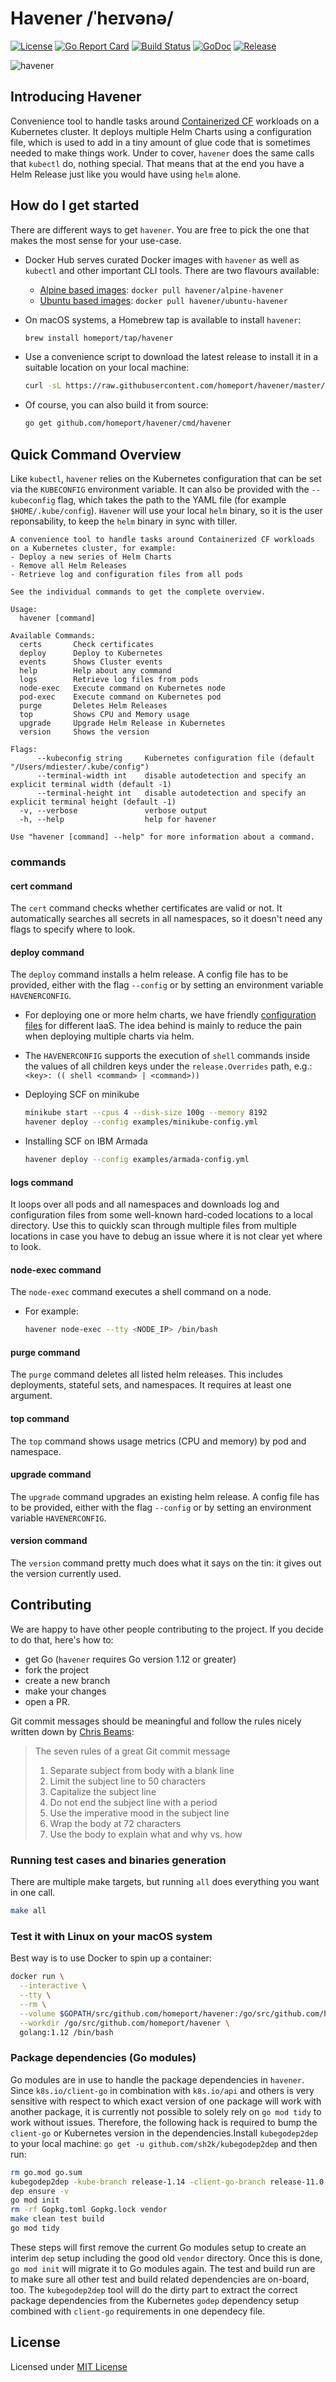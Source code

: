 # Havener /ˈheɪvənə/

[![License](https://img.shields.io/github/license/homeport/havener.svg)](https://github.com/homeport/havener/blob/master/LICENSE)
[![Go Report Card](https://goreportcard.com/badge/github.com/homeport/havener)](https://goreportcard.com/report/github.com/homeport/havener)
[![Build Status](https://travis-ci.org/homeport/havener.svg?branch=develop)](https://travis-ci.org/homeport/havener)
[![GoDoc](https://godoc.org/github.com/homeport/havener?status.svg)](https://godoc.org/github.com/homeport/havener)
[![Release](https://img.shields.io/github/release/homeport/havener.svg)](https://github.com/homeport/havener/releases/latest)

![havener](.docs/logo.png?raw=true "Havener logo - four stripes symbolising the rank of a harbourmaster inside a gearwheel")

## Introducing Havener

Convenience tool to handle tasks around [Containerized CF](https://www.pivotaltracker.com/n/projects/2192232) workloads on a Kubernetes cluster. It deploys multiple Helm Charts using a configuration file, which is used to add in a tiny amount of glue code that is sometimes needed to make things work. Under to cover, `havener` does the same calls that `kubectl` do, nothing special. That means that at the end you have a Helm Release just like you would have using `helm` alone.

## How do I get started

There are different ways to get `havener`. You are free to pick the one that makes the most sense for your use-case.

- Docker Hub serves curated Docker images with `havener` as well as  `kubectl` and other important CLI tools. There are two flavours available:
  - [Alpine based images](https://hub.docker.com/r/havener/alpine-havener/): `docker pull havener/alpine-havener`
  - [Ubuntu based images](https://hub.docker.com/r/havener/ubuntu-havener/): `docker pull havener/ubuntu-havener`
- On macOS systems, a Homebrew tap is available to install `havener`:

  ```sh
  brew install homeport/tap/havener
  ```

- Use a convenience script to download the latest release to install it in a suitable location on your local machine:

  ```sh
  curl -sL https://raw.githubusercontent.com/homeport/havener/master/scripts/download-latest.sh | bash
  ```

- Of course, you can also build it from source:

  ```sh
  go get github.com/homeport/havener/cmd/havener
  ```

## Quick Command Overview

Like `kubectl`, `havener` relies on the Kubernetes configuration that can be set via the `KUBECONFIG` environment variable. It can also be provided with the `--kubeconfig` flag, which takes the path to the YAML file (for example `$HOME/.kube/config`). `Havener` will use your local `helm` binary, so it is the user reponsability, to keep the `helm` binary in sync with tiller.

```text
A convenience tool to handle tasks around Containerized CF workloads on a Kubernetes cluster, for example:
- Deploy a new series of Helm Charts
- Remove all Helm Releases
- Retrieve log and configuration files from all pods

See the individual commands to get the complete overview.

Usage:
  havener [command]

Available Commands:
  certs       Check certificates
  deploy      Deploy to Kubernetes
  events      Shows Cluster events
  help        Help about any command
  logs        Retrieve log files from pods
  node-exec   Execute command on Kubernetes node
  pod-exec    Execute command on Kubernetes pod
  purge       Deletes Helm Releases
  top         Shows CPU and Memory usage
  upgrade     Upgrade Helm Release in Kubernetes
  version     Shows the version

Flags:
      --kubeconfig string     Kubernetes configuration file (default "/Users/mdiester/.kube/config")
      --terminal-width int    disable autodetection and specify an explicit terminal width (default -1)
      --terminal-height int   disable autodetection and specify an explicit terminal height (default -1)
  -v, --verbose               verbose output
  -h, --help                  help for havener

Use "havener [command] --help" for more information about a command.
```

### commands

#### cert command

The `cert` command checks whether certificates are valid or not. It automatically searches all secrets in all namespaces, so it doesn't need any flags to specify where to look.

#### deploy command

The `deploy` command installs a helm release. A config file has to be provided, either with the flag `--config` or by setting an environment variable `HAVENERCONFIG`.

- For deploying one or more helm charts, we have friendly [configuration files](https://github.com/homeport/havener/tree/develop/examples) for different IaaS. The idea behind is mainly to reduce the pain when deploying multiple charts via helm.
- The `HAVENERCONFIG` supports the execution of `shell` commands inside the values of all children keys under the `release.Overrides` path, e.g.:
   `<key>: (( shell <command> | <command>))`
- Deploying SCF on minikube

   ```sh
   minikube start --cpus 4 --disk-size 100g --memory 8192
   havener deploy --config examples/minikube-config.yml
   ```

- Installing SCF on IBM Armada

  ```sh
  havener deploy --config examples/armada-config.yml
  ```

#### logs command

It loops over all pods and all namespaces and downloads log and configuration files from some well-known hard-coded locations to a local directory. Use this to quickly scan through multiple files from multiple locations in case you have to debug an issue where it is not clear yet where to look.

#### node-exec command

The `node-exec` command executes a shell command on a node.

- For example:

  ```sh
  havener node-exec --tty <NODE_IP> /bin/bash
  ```

#### purge command

The `purge` command deletes all listed helm releases. This includes deployments, stateful sets, and namespaces. It requires at least one argument.

#### top command

The `top` command shows usage metrics (CPU and memory) by pod and namespace.

#### upgrade command

The `upgrade` command upgrades an existing helm release. A config file has to be provided, either with the flag `--config` or by setting an environment variable `HAVENERCONFIG`.

#### version command

The `version` command pretty much does what it says on the tin: it gives out the version currently used.

## Contributing

We are happy to have other people contributing to the project. If you decide to do that, here's how to:

- get Go (`havener` requires Go version 1.12 or greater)
- fork the project
- create a new branch
- make your changes
- open a PR.

Git commit messages should be meaningful and follow the rules nicely written down by [Chris Beams](https://chris.beams.io/posts/git-commit/):
> The seven rules of a great Git commit message
>
> 1. Separate subject from body with a blank line
> 1. Limit the subject line to 50 characters
> 1. Capitalize the subject line
> 1. Do not end the subject line with a period
> 1. Use the imperative mood in the subject line
> 1. Wrap the body at 72 characters
> 1. Use the body to explain what and why vs. how

### Running test cases and binaries generation

There are multiple make targets, but running `all` does everything you want in one call.

```sh
make all
```

### Test it with Linux on your macOS system

Best way is to use Docker to spin up a container:

```sh
docker run \
  --interactive \
  --tty \
  --rm \
  --volume $GOPATH/src/github.com/homeport/havener:/go/src/github.com/homeport/havener \
  --workdir /go/src/github.com/homeport/havener \
  golang:1.12 /bin/bash
```

### Package dependencies (Go modules)

Go modules are in use to handle the package dependencies in `havener`. Since `k8s.io/client-go` in combination with `k8s.io/api` and others is very sensitive with respect to which exact version of one package will work with another package, it is currently not possible to solely rely on `go mod tidy` to work without issues. Therefore, the following hack is required to bump the `client-go` or Kubernetes version in the dependencies.Install `kubegodep2dep` to your local machine: `go get -u github.com/sh2k/kubegodep2dep` and then run:

```sh
rm go.mod go.sum
kubegodep2dep -kube-branch release-1.14 -client-go-branch release-11.0 >Gopkg.toml
dep ensure -v
go mod init
rm -rf Gopkg.toml Gopkg.lock vendor
make clean test build
go mod tidy
```

These steps will first remove the current Go modules setup to create an interim `dep` setup including the good old `vendor` directory. Once this is done, `go mod init` will migrate it to Go modules again. The test and build run are to make sure all other test and build related dependencies are on-board, too. The `kubegodep2dep` tool will do the dirty part to extract the correct package dependencies from the Kubernetes `godep` dependency setup combined with `client-go` requirements in one dependecy file.

## License

Licensed under [MIT License](https://github.com/homeport/havener/blob/master/LICENSE)
